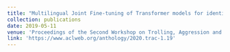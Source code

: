 ```yaml
---
title: "Multilingual Joint Fine-tuning of Transformer models for identifying Trolling, Aggression and Cyberbullying at TRAC 2020."
collection: publications
date: 2019-05-11
venue: 'Proceedings of the Second Workshop on Trolling, Aggression and Cyberbullying'
link: 'https://www.aclweb.org/anthology/2020.trac-1.19'
---
```


